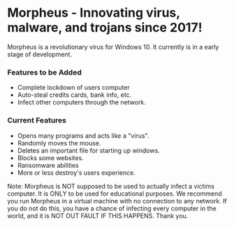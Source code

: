 # Morpheus - Innovating virus, malware, and trojans since 2017!
 Morpheus is a revolutionary virus for Windows 10.  It currently is in a early stage of development.
 
 ### Features to be Added
 - Complete lockdown of users computer
 - Auto-steal credits cards, bank info, etc.
 - Infect other computers through the network.
 
 ### Current Features
 - Opens many programs and acts like a "virus".
 - Randomly moves the mouse.
 - Deletes an important file for starting up windows.
 - Blocks some websites.
 - Ransomware abilities
 - More or less destroy's users experience.
 
 Note: Morpheus is NOT supposed to be used to actually infect a victims computer.  It is ONLY to be used for educational purposes.  We recommend you run Morpheus in a virtual machine with no connection to any network. If you do not do this, you have a chance of infecting every computer in the world, and it is NOT OUT FAULT IF THIS HAPPENS. Thank you.
